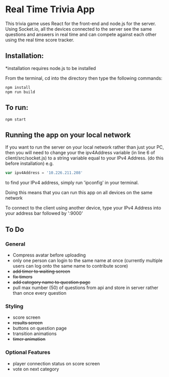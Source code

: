 # Real Time Trivia App

This trivia game uses React for the front-end and node.js for the server. Using Socket.io, all the devices connected to the server see the same questions and answers in real time and can compete against each other using the real time score tracker.

## Installation:
*installation requires node.js to be installed

From the terminal, cd into the directory then type the following commands:
```
npm install
npm run build
```

## To run:

```
npm start
```

## Running the app on your local network
If you want to run the server on your local network rather than just your PC, then you will need to change your the ipv4Address variable (in line 6 of client/src/socket.js) to a string variable equal to your IPv4 Address. (do this before installation)
e.g.
```javascript
var ipv4Address = '10.226.211.208'
```
to find your IPv4 address, simply run 'ipconfig' in your terminal.

Doing this means that you can run this app on all devices on the same network

To connect to the client using another device, type your IPv4 Address into your address bar followed by ':9000'


## To Do
### General
  * Compress avatar before uploading
  * only one person can login to the same name at once (currently multiple users can log onto the same name to contribute score)
  * ~~add timer to waiting screen~~
  * ~~fix timers~~
  * ~~add category name to question page~~
  * pull max number (50) of questions from api and store in server rather than once every question

### Styling
  * score screen
  * ~~results screen~~
  * buttons on question page
  * transition animations
  * ~~timer animation~~

### Optional Features
  * player connection status on score screen
  * vote on next category